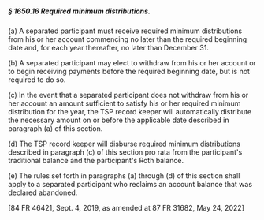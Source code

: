 ##### § 1650.16 Required minimum distributions. #####

(a) A separated participant must receive required minimum distributions from his or her account commencing no later than the required beginning date and, for each year thereafter, no later than December 31.

(b) A separated participant may elect to withdraw from his or her account or to begin receiving payments before the required beginning date, but is not required to do so.

(c) In the event that a separated participant does not withdraw from his or her account an amount sufficient to satisfy his or her required minimum distribution for the year, the TSP record keeper will automatically distribute the necessary amount on or before the applicable date described in paragraph (a) of this section.

(d) The TSP record keeper will disburse required minimum distributions described in paragraph (c) of this section pro rata from the participant's traditional balance and the participant's Roth balance.

(e) The rules set forth in paragraphs (a) through (d) of this section shall apply to a separated participant who reclaims an account balance that was declared abandoned.

[84 FR 46421, Sept. 4, 2019, as amended at 87 FR 31682, May 24, 2022]